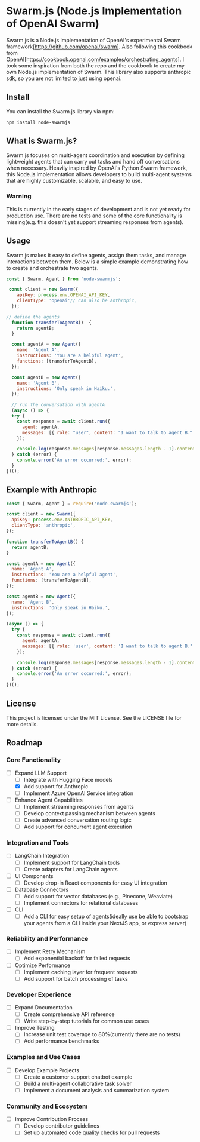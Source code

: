 # Swarm.js (Node.js Implementation of OpenAI Swarm)

Swarm.js is a Node.js implementation of OpenAI's experimental Swarm framework[https://github.com/openai/swarm]. Also following this cookbook from OpenAI[https://cookbook.openai.com/examples/orchestrating_agents]. I took some inspiration from both the repo and the cookbook to create my own Node.js implementation of Swarm. This library also supports anthropic sdk, so you are not limited to just using openai.

## Install

You can install the Swarm.js library via npm:

```bash
npm install node-swarmjs
```

## What is Swarm.js?

Swarm.js focuses on multi-agent coordination and execution by defining lightweight agents that can carry out tasks and hand off conversations when necessary. Heavily inspired by OpenAI's Python Swarm framework, this Node.js implementation allows developers to build multi-agent systems that are highly customizable, scalable, and easy to use.

### Warning

This is currently in the early stages of development and is not yet ready for production use. There are no tests and some of the core functionality is missing(e.g. this doesn't yet support streaming responses from agents).

## Usage

Swarm.js makes it easy to define agents, assign them tasks, and manage interactions between them. Below is a simple example demonstrating how to create and orchestrate two agents.

```javascript
const { Swarm, Agent } from 'node-swarmjs';

 const client = new Swarm({
    apiKey: process.env.OPENAI_API_KEY,
    clientType: 'openai'// can also be anthropic,
  });

// define the agents
  function transferToAgentB()  {
    return agentB;
  }

  const agentA = new Agent({
    name: 'Agent A',
    instructions: 'You are a helpful agent',
    functions: [transferToAgentB],
  });

  const agentB = new Agent({
    name: 'Agent B',
    instructions: 'Only speak in Haiku.',
  });

  // run the conversation with agentA
  (async () => {
  try {
    const response = await client.run({
      agent: agentA,
      messages: [{ role: "user", content: "I want to talk to agent B." }]
    });

    console.log(response.messages[response.messages.length - 1].content);
  } catch (error) {
    console.error('An error occurred:', error);
  }
})();
```

## Example with Anthropic

```javascript
const { Swarm, Agent } = require('node-swarmjs');

const client = new Swarm({
  apiKey: process.env.ANTHROPIC_API_KEY,
  clientType: 'anthropic',
});

function transferToAgentB() {
  return agentB;
}

const agentA = new Agent({
  name: 'Agent A',
  instructions: 'You are a helpful agent',
  functions: [transferToAgentB],
});

const agentB = new Agent({
  name: 'Agent B',
  instructions: 'Only speak in Haiku.',
});

(async () => {
  try {
    const response = await client.run({
      agent: agentA,
      messages: [{ role: 'user', content: 'I want to talk to agent B.' }],
    });

    console.log(response.messages[response.messages.length - 1].content);
  } catch (error) {
    console.error('An error occurred:', error);
  }
})();
```

## License

This project is licensed under the MIT License. See the LICENSE file for more details.

## Roadmap

### Core Functionality

- [ ] Expand LLM Support
  - [ ] Integrate with Hugging Face models
  - [x] Add support for Anthropic
  - [ ] Implement Azure OpenAI Service integration
- [ ] Enhance Agent Capabilities
  - [ ] Implement streaming responses from agents
  - [ ] Develop context passing mechanism between agents
  - [ ] Create advanced conversation routing logic
  - [ ] Add support for concurrent agent execution

### Integration and Tools

- [ ] LangChain Integration
  - [ ] Implement support for LangChain tools
  - [ ] Create adapters for LangChain agents
- [ ] UI Components
  - [ ] Develop drop-in React components for easy UI integration
- [ ] Database Connectors
  - [ ] Add support for vector databases (e.g., Pinecone, Weaviate)
  - [ ] Implement connectors for relational databases
- [ ] CLI
  - [ ] Add a CLI for easy setup of agents(ideally use be able to bootstrap your agents from a CLI inside your NextJS app, or express server)

### Reliability and Performance

- [ ] Implement Retry Mechanism
  - [ ] Add exponential backoff for failed requests
- [ ] Optimize Performance
  - [ ] Implement caching layer for frequent requests
  - [ ] Add support for batch processing of tasks

### Developer Experience

- [ ] Expand Documentation
  - [ ] Create comprehensive API reference
  - [ ] Write step-by-step tutorials for common use cases
- [ ] Improve Testing
  - [ ] Increase unit test coverage to 80%(currently there are no tests)
  - [ ] Add performance benchmarks

### Examples and Use Cases

- [ ] Develop Example Projects
  - [ ] Create a customer support chatbot example
  - [ ] Build a multi-agent collaborative task solver
  - [ ] Implement a document analysis and summarization system

### Community and Ecosystem

- [ ] Improve Contribution Process
  - [ ] Develop contributor guidelines
  - [ ] Set up automated code quality checks for pull requests
